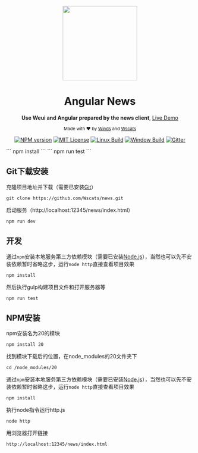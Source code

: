 <div align="center">
<p><img width="200" src="https://github.com/Wscats/news/blob/master/webroot/news/image/windiest.jpg"></p>

<h1>Angular News</h1>

<p>
  <strong>Use Weui and Angular prepared by the news client</strong>,
  <a href="https://wscats.github.io/news/news/indexTest.html#/index/list">Live Demo</a>
</p>

<p>
  <sub>Made with ❤︎ by
    <a href="https://github.com/windiest">Winds</a> and
    <a href="https://github.com/Wscats">Wscats</a>
  </sub>
</p>

<p>
<a href="https://npmjs.org/package/vue-admin"><img src="https://img.shields.io/npm/v/vue-admin.svg" alt="NPM version"></a>
<a href="https://github.com/Wscats/news"><img src="https://img.shields.io/badge/license-MIT-green.svg" alt="MIT License"></a>
<a href="https://github.com/Wscats/news"><img src="https://img.shields.io/travis/vue-bulma/vue-admin.svg?label=linux" alt="Linux Build"></a>
<a href="https://github.com/Wscats/news"><img src="https://img.shields.io/appveyor/ci/fundon/vue-admin/master.svg?label=windows" alt="Window Build"/></a>
<a href="https://github.com/Wscats/news"><img src="https://badges.gitter.im/fundon/vue-admin.svg" alt="Gitter"></a>
</p>

</div>
```
npm install
```
```
npm run test
```


## Git下载安装

克隆项目地址并下载（需要已安装[Git](https://git-scm.com/downloads)）
```
git clone https://github.com/Wscats/news.git
```

启动服务（http://localhost:12345/news/index.html）
```
npm run dev
```
## 开发
通过`npm`安装本地服务第三方依赖模块（需要已安装[Node.js](https://nodejs.org/)），当然也可以先不安装依赖暂时省略这步，运行`node http`直接查看项目效果
```
npm install
```
然后执行gulp构建项目文件和打开服务器等
```
npm run test
```


## NPM安装

npm安装名为20的模块
```
npm install 20
```
找到模块下载后的位置，在node_modules的20文件夹下
```
cd /node_modules/20
```
通过`npm`安装本地服务第三方依赖模块（需要已安装[Node.js](https://nodejs.org/)），当然也可以先不安装依赖暂时省略这步，运行`node http`直接查看项目效果
```
npm install
```
执行node指令运行http.js
```
node http
```
用浏览器打开链接
```
http://localhost:12345/news/index.html
```
